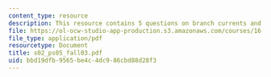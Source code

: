 ```yaml
---
content_type: resource
description: This resource contains 5 questions on branch currents and voltages.
file: https://ol-ocw-studio-app-production.s3.amazonaws.com/courses/16-01-unified-engineering-i-ii-iii-iv-fall-2005-spring-2006/bbd19dfb9565be4c4dc986cbd88d28f3_s02_ps05_fall03.pdf
file_type: application/pdf
resourcetype: Document
title: s02_ps05_fall03.pdf
uid: bbd19dfb-9565-be4c-4dc9-86cbd88d28f3
---
```

